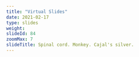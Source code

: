 ```yaml
---
title: "Virtual Slides"
date: 2021-02-17
type: slides
weight:
slideId: 84
zoomMax: 7
slideTitle: Spinal cord. Monkey. Cajal's silver.
---
```


